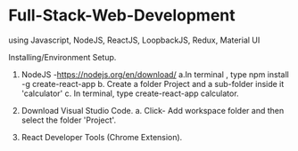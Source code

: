 # Full-Stack-Web-Development
using Javascript, NodeJS, ReactJS, LoopbackJS, Redux, Material UI

Installing/Environment Setup.
1. NodeJS -https://nodejs.org/en/download/
  a.In terminal , type npm install -g create-react-app
  b. Create a folder Project and a sub-folder inside it 'calculator'
  c. In terminal, type create-react-app calculator.
 
2. Download Visual Studio Code.
  a. Click- Add workspace folder and then select the folder 'Project'.
  
3. React Developer Tools (Chrome Extension).
